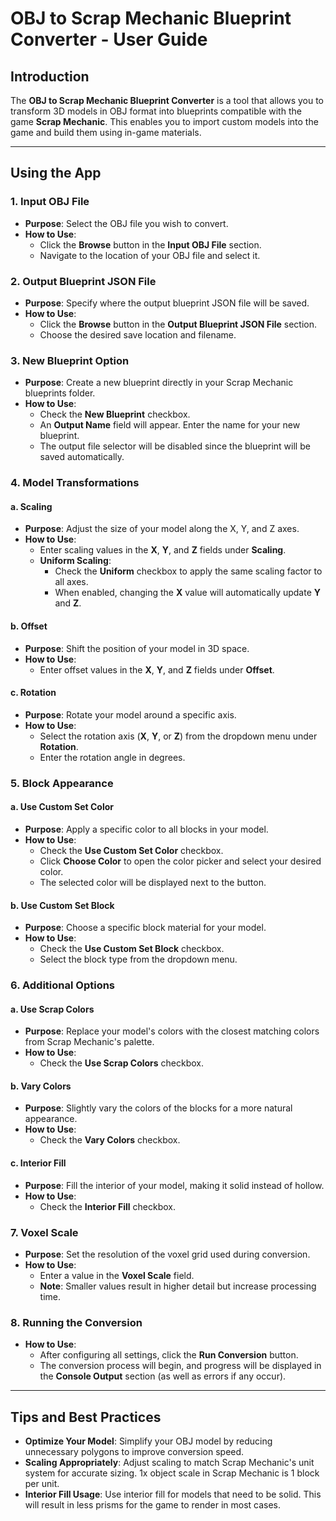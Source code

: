# OBJ to Scrap Mechanic Blueprint Converter - User Guide

## Introduction

The **OBJ to Scrap Mechanic Blueprint Converter** is a tool that allows you to transform 3D models in OBJ format into blueprints compatible with the game **Scrap Mechanic**. This enables you to import custom models into the game and build them using in-game materials.

---

## Using the App

### 1. Input OBJ File

- **Purpose**: Select the OBJ file you wish to convert.
- **How to Use**:
  - Click the **Browse** button in the **Input OBJ File** section.
  - Navigate to the location of your OBJ file and select it.

### 2. Output Blueprint JSON File

- **Purpose**: Specify where the output blueprint JSON file will be saved.
- **How to Use**:
  - Click the **Browse** button in the **Output Blueprint JSON File** section.
  - Choose the desired save location and filename.

### 3. New Blueprint Option

- **Purpose**: Create a new blueprint directly in your Scrap Mechanic blueprints folder.
- **How to Use**:
  - Check the **New Blueprint** checkbox.
  - An **Output Name** field will appear. Enter the name for your new blueprint.
  - The output file selector will be disabled since the blueprint will be saved automatically.

### 4. Model Transformations

#### a. Scaling

- **Purpose**: Adjust the size of your model along the X, Y, and Z axes.
- **How to Use**:
  - Enter scaling values in the **X**, **Y**, and **Z** fields under **Scaling**.
  - **Uniform Scaling**:
    - Check the **Uniform** checkbox to apply the same scaling factor to all axes.
    - When enabled, changing the **X** value will automatically update **Y** and **Z**.

#### b. Offset

- **Purpose**: Shift the position of your model in 3D space.
- **How to Use**:
  - Enter offset values in the **X**, **Y**, and **Z** fields under **Offset**.

#### c. Rotation

- **Purpose**: Rotate your model around a specific axis.
- **How to Use**:
  - Select the rotation axis (**X**, **Y**, or **Z**) from the dropdown menu under **Rotation**.
  - Enter the rotation angle in degrees.

### 5. Block Appearance

#### a. Use Custom Set Color

- **Purpose**: Apply a specific color to all blocks in your model.
- **How to Use**:
  - Check the **Use Custom Set Color** checkbox.
  - Click **Choose Color** to open the color picker and select your desired color.
  - The selected color will be displayed next to the button.

#### b. Use Custom Set Block

- **Purpose**: Choose a specific block material for your model.
- **How to Use**:
  - Check the **Use Custom Set Block** checkbox.
  - Select the block type from the dropdown menu.

### 6. Additional Options

#### a. Use Scrap Colors

- **Purpose**: Replace your model's colors with the closest matching colors from Scrap Mechanic's palette.
- **How to Use**:
  - Check the **Use Scrap Colors** checkbox.

#### b. Vary Colors

- **Purpose**: Slightly vary the colors of the blocks for a more natural appearance.
- **How to Use**:
  - Check the **Vary Colors** checkbox.

#### c. Interior Fill

- **Purpose**: Fill the interior of your model, making it solid instead of hollow.
- **How to Use**:
  - Check the **Interior Fill** checkbox.

### 7. Voxel Scale

- **Purpose**: Set the resolution of the voxel grid used during conversion.
- **How to Use**:
  - Enter a value in the **Voxel Scale** field.
  - **Note**: Smaller values result in higher detail but increase processing time.

### 8. Running the Conversion

- **How to Use**:
  - After configuring all settings, click the **Run Conversion** button.
  - The conversion process will begin, and progress will be displayed in the **Console Output** section (as well as errors if any occur).

---

## Tips and Best Practices

- **Optimize Your Model**: Simplify your OBJ model by reducing unnecessary polygons to improve conversion speed.
- **Scaling Appropriately**: Adjust scaling to match Scrap Mechanic's unit system for accurate sizing. 1x object scale in Scrap Mechanic is 1 block per unit.
- **Interior Fill Usage**: Use interior fill for models that need to be solid. This will result in less prisms for the game to render in most cases.
